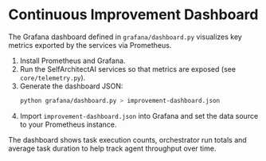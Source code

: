 # Continuous Improvement Dashboard

The Grafana dashboard defined in `grafana/dashboard.py` visualizes key metrics exported by the services via Prometheus.

1. Install Prometheus and Grafana.
2. Run the SelfArchitectAI services so that metrics are exposed (see `core/telemetry.py`).
3. Generate the dashboard JSON:
   ```bash
   python grafana/dashboard.py > improvement-dashboard.json
   ```
4. Import `improvement-dashboard.json` into Grafana and set the data source to your Prometheus instance.

The dashboard shows task execution counts, orchestrator run totals and average task duration to help track agent throughput over time.
